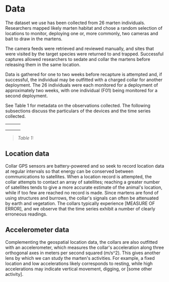 # Data

The dataset we use has been collected from 26 marten individuals. Researchers mapped likely marten habitat and chose a random selection of locations to monitor, deploying one or, more commonly, two cameras and bait to draw in the martens.

The camera feeds were retrieved and reviewed manually, and sites that were visited by the target species were returned to and trapped. Successful captures allowed researchers to sedate and collar the martens before releasing them in the same location.

Data is gathered for one to two weeks before recapture is attempted and, if successful, the individual may be outfitted with a charged collar for another deployment. The 26 individuals were each monitored for a deployment of approximately two weeks, with one individual (F01) being monitored for a second deployment.

See Table 1 for metadata on the observations collected. The following subsections discuss the particulars of the devices and the time series collected.

|   |   |   |
| - | - | - |
|   |   |   |
|   |   |   |
|   |   |   |

> _Table 1:_&#x20;

## Location data

Collar GPS sensors are battery-powered and so seek to record location data at regular intervals so that energy can be conserved between communications to satellites. When a location record is attempted, the collar attempts to contact an array of satellites; reaching a greater number of satellites tends to give a more accurate estimate of the animal's location, while if too few are reached no record is made. Since martens are fond of using structures and burrows, the collar's signals can often be attenuated by earth and vegetation. The collars typically experience \[MEASURE OF ERROR], and we observe that the time series exhibit a number of clearly erroneous readings.

## Accelerometer data

Complementing the geospatial location data, the collars are also outfitted with an accelerometer, which measures the collar's acceleration along three orthogonal axes in meters per second squared (m/s^2). This gives another lens by which we can study the marten's activities. For example, a fixed location and low accelerations likely corresponds to resting, while high accelerations may indicate vertical movement, digging, or \[some other activity].
